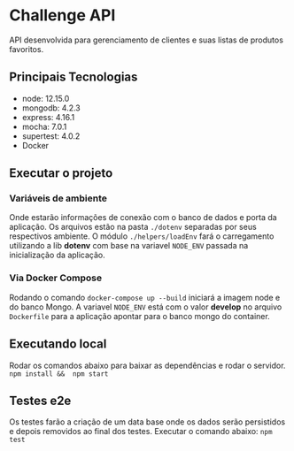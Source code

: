 # Challenge API

API desenvolvida para gerenciamento de clientes e suas listas de produtos favoritos. 

## Principais Tecnologias
- node: 12.15.0
- mongodb: 4.2.3
- express: 4.16.1
- mocha: 7.0.1
- supertest: 4.0.2
- Docker

## Executar o projeto

### Variáveis de ambiente

Onde estarão informações de conexão com o banco de dados e porta da aplicação. Os arquivos estão na pasta `./dotenv` separadas por seus respectivos ambiente. O módulo `./helpers/loadEnv` fará o carregamento utilizando a lib **dotenv** com base na variavel `NODE_ENV` passada na inicialização da aplicação.

### Via Docker Compose

Rodando o comando `docker-compose up --build` iniciará a imagem node e do banco Mongo. A variavel `NODE_ENV` está com o valor **develop** no arquivo `Dockerfile` para a aplicação apontar para o banco mongo do container.

## Executando local

Rodar os comandos abaixo para baixar as dependências e rodar o servidor.
``
npm install && 
npm start
``
## Testes e2e

Os testes farão a criação de um data base onde os dados serão persistidos e depois removidos ao final dos testes. Executar o comando abaixo:
``
npm test
``